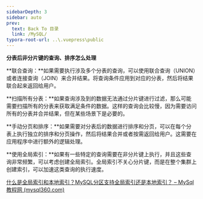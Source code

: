 ```yaml
---
sidebarDepth: 3
sidebar: auto
prev:
  text: Back To 目录
  link: /MySQL/
typora-root-url: ..\.vuepress\public
---
```




**分表后非分片键的查询、排序怎么处理**

**联合查询：**如果需要执行涉及多个分表的查询，可以使用联合查询（UNION）或者连接查询（JOIN）来合并结果。将查询条件应用到对应的分表，然后将结果联合起来返回给用户。

**扫描所有分表：**如果查询涉及到的数据无法通过分片键进行过滤，那么可能需要扫描所有的分表来获取满足条件的数据。这样的查询会比较慢，因为需要访问所有的分表并合并结果，但在某些场景下是必要的。

**手动分页和排序：**如果需要对分表后的数据进行排序和分页，可以在每个分表上执行独立的排序和分页操作，然后将结果合并或者按需返回给用户。这需要在应用程序中进行额外的逻辑处理。

**使用全局索引：**如果有一些特定的查询需要在非分片键上执行，并且这些查询非常频繁，可以考虑创建全局索引。全局索引不关心分片键，而是在整个集群上创建索引，可以加速这类查询的执行速度。

[什么是全局索引和本地索引？MySQL分区支持全局索引还是本地索引？ – MySql教程网 (mysql360.com)](https://mysql360.com/2023/10/21/mysql基础/1377/)


